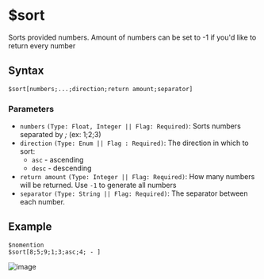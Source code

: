 # $sort
Sorts provided numbers. Amount of numbers can be set to -1 if you'd like to return every number

## Syntax
```
$sort[numbers;...;direction;return amount;separator]
```

### Parameters
- `numbers` `(Type: Float, Integer || Flag: Required)`: Sorts numbers separated by *;* (ex: 1;2;3)
- `direction` `(Type: Enum || Flag : Required)`: The direction in which to sort:
  - `asc` - ascending
  - `desc` - descending
- `return amount` `(Type: Integer || Flag: Required)`:  How many numbers will be returned. Use `-1` to generate all numbers
- `separator` `(Type: String || Flag: Required)`: The separator between each number.

## Example
```
$nomention
$sort[8;5;9;1;3;asc;4; - ]
```
![image](https://user-images.githubusercontent.com/42785890/151884966-c05627cf-29c3-49ca-9f9d-46f3b1eb0215.png)
